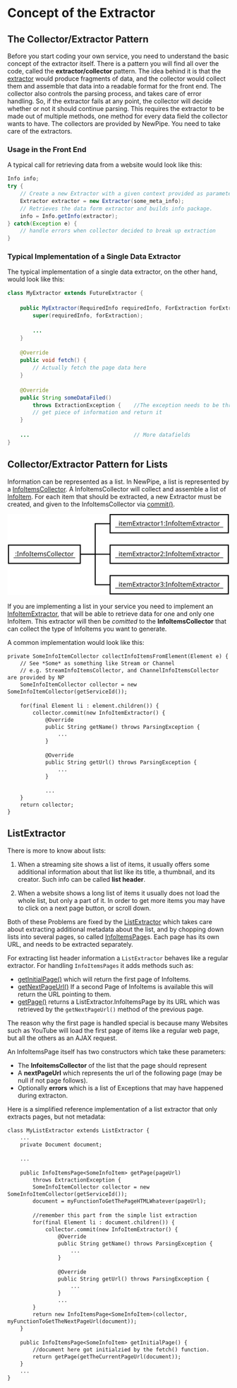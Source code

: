 # Concept of the Extractor

## The Collector/Extractor Pattern

Before you start coding your own service, you need to understand the basic concept of the extractor itself. There is a pattern
you will find all over the code, called the __extractor/collector__ pattern. The idea behind it is that
the [extractor](https://teamnewpipe.github.io/NewPipeExtractor/javadoc/org/schabi/newpipe/extractor/Extractor.html)
would produce fragments of data, and the collector would collect them and assemble that data into a readable format for the front end.
The collector also controls the parsing process, and takes care of error handling. So, if the extractor fails at any
point, the collector will decide whether or not it should continue parsing. This requires the extractor to be made out of
multiple methods, one method for every data field the collector wants to have. The collectors are provided by NewPipe.
You need to take care of the extractors.

### Usage in the Front End

A typical call for retrieving data from a website would look like this:
``` java
Info info;
try {
    // Create a new Extractor with a given context provided as parameter.
    Extractor extractor = new Extractor(some_meta_info);
    // Retrieves the data form extractor and builds info package.
    info = Info.getInfo(extractor);
} catch(Exception e) {
    // handle errors when collector decided to break up extraction
}
```

### Typical Implementation of a Single Data Extractor

The typical implementation of a single data extractor, on the other hand, would look like this:
``` java
class MyExtractor extends FutureExtractor {

    public MyExtractor(RequiredInfo requiredInfo, ForExtraction forExtraction) {
        super(requiredInfo, forExtraction);

        ...
    }

    @Override
    public void fetch() {
        // Actually fetch the page data here
    }

    @Override
    public String someDataFiled() 
        throws ExtractionException {    //The exception needs to be thrown if someting failed
        // get piece of information and return it
    }

    ...                                 // More datafields
}
```

## Collector/Extractor Pattern for Lists

Information can be represented as a list. In NewPipe, a list is represented by a
[InfoItemsCollector](https://teamnewpipe.github.io/NewPipeExtractor/javadoc/org/schabi/newpipe/extractor/InfoItemsCollector.html).
A InfoItemsCollector will collect and assemble a list of [InfoItem](https://teamnewpipe.github.io/NewPipeExtractor/javadoc/org/schabi/newpipe/extractor/InfoItem.html).
For each item that should be extracted, a new Extractor must be created, and given to the InfoItemsCollector via [commit()](https://teamnewpipe.github.io/NewPipeExtractor/javadoc/org/schabi/newpipe/extractor/InfoItemsCollector.html#commit-E-).

![InfoItemsCollector_objectdiagram.svg](img/InfoItemsCollector_objectdiagram.svg)

If you are implementing a list in your service you need to implement an [InfoItemExtractor](https://teamnewpipe.github.io/NewPipeExtractor/javadoc/org/schabi/newpipe/extractor/Extractor.html),
that will be able to retrieve data for one and only one InfoItem. This extractor will then be _comitted_ to the __InfoItemsCollector__ that can collect the type of InfoItems you want to generate.

A common implementation would look like this:
```
private SomeInfoItemCollector collectInfoItemsFromElement(Element e) {
    // See *Some* as something like Stream or Channel
    // e.g. StreamInfoItemsCollector, and ChannelInfoItemsCollector are provided by NP
    SomeInfoItemCollector collector = new SomeInfoItemCollector(getServiceId());

    for(final Element li : element.children()) {
        collector.commit(new InfoItemExtractor() {
            @Override
            public String getName() throws ParsingException {
                ...
            }

            @Override
            public String getUrl() throws ParsingException {
                ...
            }
            
            ...
    }
    return collector;
}

```

## ListExtractor

There is more to know about lists:

1. When a streaming site shows a list of items, it usually offers some additional information about that list like its title, a thumbnail,
and its creator. Such info can be called __list header__.

2. When a website shows a long list of items it usually does not load the whole list, but only a part of it. In order to get more items you may have to click on a next page button, or scroll down.

Both of these Problems are fixed by the [ListExtractor](https://teamnewpipe.github.io/NewPipeExtractor/javadoc/org/schabi/newpipe/extractor/ListExtractor.html) which takes care about extracting additional metadata about the list,
and by chopping down lists into several pages, so called [InfoItemsPage](https://teamnewpipe.github.io/NewPipeExtractor/javadoc/org/schabi/newpipe/extractor/ListExtractor.InfoItemsPage.html)s.
Each page has its own URL, and needs to be extracted separately.


For extracting list header information a `ListExtractor` behaves like a regular extractor. For handling `InfoItemsPages` it adds methods
such as:

 - [getInitialPage()](https://teamnewpipe.github.io/NewPipeExtractor/javadoc/org/schabi/newpipe/extractor/ListExtractor.html#getInitialPage--)
   which will return the first page of InfoItems.
 - [getNextPageUrl()](https://teamnewpipe.github.io/NewPipeExtractor/javadoc/org/schabi/newpipe/extractor/ListExtractor.html#getNextPageUrl--)
   If a second Page of InfoItems is available this will return the URL pointing to them.
 - [getPage()](https://teamnewpipe.github.io/NewPipeExtractor/javadoc/org/schabi/newpipe/extractor/ListExtractor.html#getPage-java.lang.String-)
   returns a ListExtractor.InfoItemsPage by its URL which was retrieved by the `getNextPageUrl()` method of the previous page.


The reason why the first page is handled special is because many Websites such as YouTube will load the first page of
items like a regular web page, but all the others as an AJAX request.

An InfoItemsPage itself has two constructors which take these parameters:
- The __InfoitemsCollector__ of the list that the page should represent
- A __nextPageUrl__ which represents the url of the following page (may be null if not page follows).
- Optionally __errors__ which is a list of Exceptions that may have happened during extracton.

Here is a simplified reference implementation of a list extractor that only extracts pages, but not metadata:

```
class MyListExtractor extends ListExtractor {
    ...
    private Document document;

    ...

    public InfoItemsPage<SomeInfoItem> getPage(pageUrl)
        throws ExtractionException {
        SomeInfoItemCollector collector = new SomeInfoItemCollector(getServiceId());
        document = myFunctionToGetThePageHTMLWhatever(pageUrl);

        //remember this part from the simple list extraction
        for(final Element li : document.children()) {
            collector.commit(new InfoItemExtractor() {
                @Override
                public String getName() throws ParsingException {
                    ...
                }

                @Override
                public String getUrl() throws ParsingException {
                    ...
                }
                ...
        }
        return new InfoItemsPage<SomeInfoItem>(collector, myFunctionToGetTheNextPageUrl(document));
    }

    public InfoItemsPage<SomeInfoItem> getInitialPage() {
        //document here got initialzied by the fetch() function.
        return getPage(getTheCurrentPageUrl(document));
    }
    ... 
}
```
